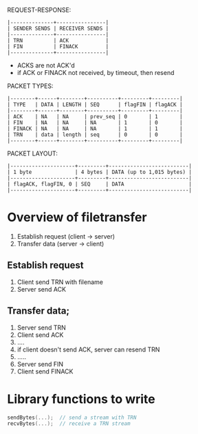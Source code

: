REQUEST-RESPONSE:
```
|--------------+----------------|
| SENDER SENDS | RECEIVER SENDS |
|--------------+----------------|
| TRN          | ACK            |
| FIN          | FINACK         |
|--------------+----------------|
```
* ACKS are not ACK'd
* if ACK or FINACK not received, by timeout, then resend

PACKET TYPES:
```
|--------+------+--------+----------+---------+---------|
| TYPE   | DATA | LENGTH | SEQ      | flagFIN | flagACK |
|--------+------+--------+----------+---------+---------|
| ACK    | NA   | NA     | prev_seq | 0       | 1       |
| FIN    | NA   | NA     | NA       | 1       | 0       |
| FINACK | NA   | NA     | NA       | 1       | 1       |
| TRN    | data | length | seq      | 0       | 0       |
|--------+------+--------+----------+---------+---------|
```

PACKET LAYOUT:
```
|---------------------+---------+--------------------------|
| 1 byte              | 4 bytes | DATA (up to 1,015 bytes) |
|---------------------+---------+--------------------------|
| flagACK, flagFIN, 0 | SEQ     | DATA                     |
|---------------------+---------+--------------------------|
```

# Overview of filetransfer
1. Establish request (client -> server)
2. Transfer data (server -> client)

## Establish request
1. Client send TRN with filename
2. Server send ACK

## Transfer data;
1. Server send TRN
2. Client send ACK
3. ....
4. if client doesn't send ACK, server can resend TRN
5. .....
6. Server send FIN
7. Client send FINACK


# Library functions to write
```c
sendBytes(...);  // send a stream with TRN
recvBytes(...);  // receive a TRN stream
```
